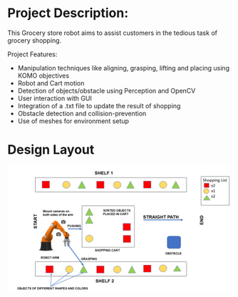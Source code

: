 # Project Description: 

This Grocery store robot aims to assist customers in the tedious task of grocery shopping.

Project Features:
- Manipulation techniques like aligning, grasping, lifting and placing using KOMO objectives
- Robot and Cart motion
- Detection of objects/obstacle using Perception and OpenCV
- User interaction with GUI
- Integration of a .txt file to update the result of shopping
- Obstacle detection and collision-prevention
- Use of meshes for environment setup

# Design Layout
![alt text](https://github.com/Gunjan1917/Robotics/blob/Gunjan1917-patch-1/projectpicture.PNG)

